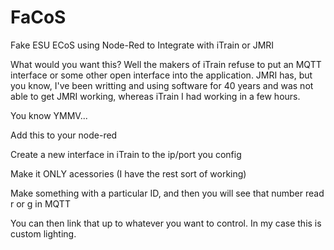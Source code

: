 # FaCoS
Fake ESU ECoS using Node-Red to Integrate with iTrain or JMRI

What would you want this? Well the makers of iTrain refuse to put an MQTT interface or some other open interface into the application. JMRI has, but you know, I've been writting and using software for 40 years and was not able to get JMRI working, whereas iTrain I had working in a few hours.

You know YMMV...

Add this to your node-red

Create a new interface in iTrain to the ip/port you config

Make it ONLY acessories (I have the rest sort of working)

Make something with a particular ID, and then you will see that number read r or g in MQTT

You can then link that up to whatever you want to control. In my case this is custom lighting.

